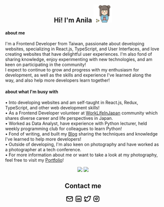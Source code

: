
<h2 align="center">Hi!  I'm Anila
<img width="60" src="./img/favicon.jpg" />
</h2>

#### about me
I'm a Frontend Developer from Taiwan, passionate about developing websites, specializing in React.js, TypeScript, and User Interfaces, and love creating websites that have delightful user experiences. I'm also fond of sharing knowledge, enjoy experimenting with new technologies, and am keen on participating in the community! <br> 
I expect to continue to grow and progress with my enthusiasm for development, as well as the skills and experience I've learned along the way, and also help more developers learn together!

#### about what I'm busy with

•  Into developing websites and am self-taught in React.js, Redux, TypeScript, and other web development skills!<br> 
•  As a Frontend Developer volunteer at [WorkLifeInJapan](https://www.worklifeinjapan.net/home/about-us) community which shares diverse career and life perspectives in Japan.<br>
•  Worked as Data Analyst, have experience with Python lecturer, held weekly programming club for colleagues to learn Python!<br>
•  Fond of writing, and built my [Blog](https://anila.me/) sharing the techniques and knowledge I've learned to help more developers!<br>
•  Outside of developing, I'm also keen on photography and have worked as a photographer at a tech conference.<br>
•  For more information about me or want to take a look at my photography, feel free to visit my [Portfolio](https://anilahsu.github.io/Portfolio/)!<br>

<div align="center">
    <picture>
        <source media="(prefers-color-scheme: dark)" srcset="https://github-readme-stats.vercel.app/api?username=anilahsu&count_private=true&show_icons=true&theme=graywhite&border_radius=20" />
        <img src="https://github-readme-stats.vercel.app/api?username=anilahsu&count_private=true&show_icons=true&theme=graywhite&border_radius=20" />
    </picture>
    <picture>
        <source media="(prefers-color-scheme: dark)" srcset="https://github-readme-streak-stats.herokuapp.com?user=anilahsu&theme=icegray&border_radius=20&border=dcdcdc" />
        <img src="https://github-readme-streak-stats.herokuapp.com?user=anilahsu&theme=icegray&border_radius=20&border=dcdcdc" />
    </picture>
</div>

<h2 align="center">Contact me</h2>
<p align="center">
<a href="mailto:simple01281017@gmail.com" ><img width="25" src="./img/mail.svg" /></a>
<a href="https://www.linkedin.com/in/AnilaHsu" ><img width="25" src="./img/linkedin.svg" /></a>
<a href="https://twitter.com/AnilaHsu" ><img width="25" src="./img/twitter.svg" /></a>
<a href="https://www.instagram.com/anila_hsu/" ><img width="25" src="./img/instagram.svg" /></a>
</p>
